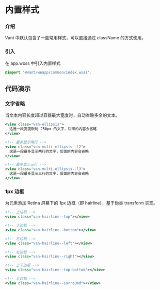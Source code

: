 # 内置样式

### 介绍

Vant 中默认包含了一些常用样式，可以直接通过 className 的方式使用。

### 引入

在 app.wxss 中引入内置样式

```css
@import '@vant/weapp/common/index.wxss';
```

## 代码演示

### 文字省略

当文本内容长度超过容器最大宽度时，自动省略多余的文本。

```xml
<view class="van-ellipsis">
  这是一段宽度限制 250px 的文字，后面的内容会省略
</view>

<!-- 最多显示两行 -->
<view class="van-multi-ellipsis--l2">
  这是一段最多显示两行的文字，后面的内容会省略
</view>

<!-- 最多显示三行 -->
<view class="van-multi-ellipsis--l3">
  这是一段最多显示三行的文字，后面的内容会省略
</view>
```

### 1px 边框

为元素添加 Retina 屏幕下的 1px 边框（即 hairline），基于伪类 transform 实现。

```xml
<!-- 上边框 -->
<view class="van-hairline--top"></view>

<!-- 下边框 -->
<view class="van-hairline--bottom"></view>

<!-- 左边框 -->
<view class="van-hairline--left"></view>

<!-- 右边框 -->
<view class="van-hairline--right"></view>

<!-- 上下边框 -->
<view class="van-hairline--top-bottom"></view>

<!-- 全边框 -->
<view class="van-hairline--surround"></view>
```
